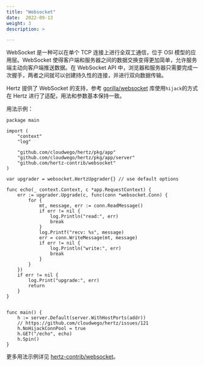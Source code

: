 ```yaml
---
title: "Websocket"
date:  2022-09-13
weight: 3
description: >

---
```

WebSocket 是一种可以在单个 TCP 连接上进行全双工通信，位于 OSI 模型的应用层。WebSocket 使得客户端和服务器之间的数据交换变得更加简单，允许服务端主动向客户端推送数据。在 WebSocket API 中，浏览器和服务器只需要完成一次握手，两者之间就可以创建持久性的连接，并进行双向数据传输。

Hertz 提供了 WebSocket 的支持，参考 [gorilla/websocket](http://github.com/gorilla/websocket) 库使用`hijack`的方式在 Hertz 进行了适配，用法和参数基本保持一致。

用法示例：
```
package main

import (
	"context"
	"log"

	"github.com/cloudwego/hertz/pkg/app"
	"github.com/cloudwego/hertz/pkg/app/server"
	"github.com/hertz-contrib/websocket"
)

var upgrader = websocket.HertzUpgrader{} // use default options

func echo(_ context.Context, c *app.RequestContext) {
	err := upgrader.Upgrade(c, func(conn *websocket.Conn) {
		for {
			mt, message, err := conn.ReadMessage()
			if err != nil {
				log.Println("read:", err)
				break
			}
			log.Printf("recv: %s", message)
			err = conn.WriteMessage(mt, message)
			if err != nil {
				log.Println("write:", err)
				break
			}
		}
	})
	if err != nil {
		log.Print("upgrade:", err)
		return
	}
}


func main() {
	h := server.Default(server.WithHostPorts(addr))
	// https://github.com/cloudwego/hertz/issues/121
	h.NoHijackConnPool = true
	h.GET("/echo", echo)
	h.Spin()
}

```
更多用法示例详见 [hertz-contrib/websocket](https://github.com/hertz-contrib/websocket)。

